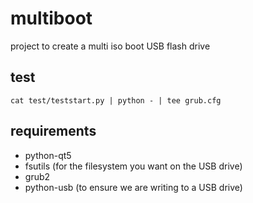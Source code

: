# multiboot
project to create a multi iso boot USB flash drive

## test
```
cat test/teststart.py | python - | tee grub.cfg
```

## requirements

* python-qt5
* fsutils (for the filesystem you want on the USB drive)
* grub2
* python-usb (to ensure we are writing to a USB drive)
